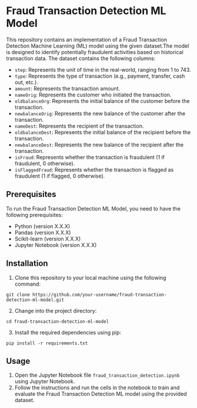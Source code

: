 # Fraud Transaction Detection ML Model

This repository contains an implementation of a Fraud Transaction Detection Machine Learning (ML) model using the given dataset.The model is designed to identify potentially fraudulent activities based on historical transaction data.
The dataset contains the following columns:

- `step`: Represents the unit of time in the real-world, ranging from 1 to 743.
- `type`: Represents the type of transaction (e.g., payment, transfer, cash out, etc.).
- `amount`: Represents the transaction amount.
- `nameOrig`: Represents the customer who initiated the transaction.
- `oldbalanceOrg`: Represents the initial balance of the customer before the transaction.
- `newbalanceOrig`: Represents the new balance of the customer after the transaction.
- `nameDest`: Represents the recipient of the transaction.
- `oldbalanceDest`: Represents the initial balance of the recipient before the transaction.
- `newbalanceDest`: Represents the new balance of the recipient after the transaction.
- `isFraud`: Represents whether the transaction is fraudulent (1 if fraudulent, 0 otherwise).
- `isFlaggedFraud`: Represents whether the transaction is flagged as fraudulent (1 if flagged, 0 otherwise).

## Prerequisites

To run the Fraud Transaction Detection ML Model, you need to have the following prerequisites:

- Python (version X.X.X)
- Pandas (version X.X.X)
- Scikit-learn (version X.X.X)
- Jupyter Notebook (version X.X.X)

## Installation

1. Clone this repository to your local machine using the following command:

```
git clone https://github.com/your-username/fraud-transaction-detection-ml-model.git
```

2. Change into the project directory:

```
cd fraud-transaction-detection-ml-model
```

3. Install the required dependencies using pip:

```
pip install -r requirements.txt
```

## Usage

1. Open the Jupyter Notebook file `fraud_transaction_detection.ipynb` using Jupyter Notebook.
2. Follow the instructions and run the cells in the notebook to train and evaluate the Fraud Transaction Detection ML model using the provided dataset.


